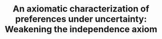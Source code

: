 ---
id_key: d1986-asset
categories: DT
tags:
- non-expected utility
authors:
- Dekel, Eddie
title: 'An axiomatic characterization of preferences under uncertainty: Weakening
  the independence axiom'
journal: Journal of Economic Theory
vol: 40
num: 2
pages: 304-318
year: 1986
pub: Elsevier
pdf: weakening-independence-axiom.pdf
permalink: "/papers/d1986-asset.txt"
layout: bib
---
